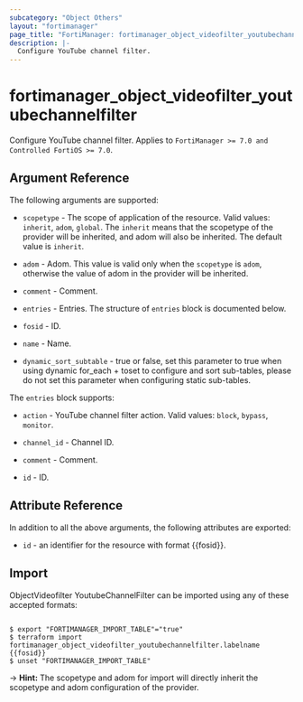 ```yaml
---
subcategory: "Object Others"
layout: "fortimanager"
page_title: "FortiManager: fortimanager_object_videofilter_youtubechannelfilter"
description: |-
  Configure YouTube channel filter.
---
```


# fortimanager_object_videofilter_youtubechannelfilter
Configure YouTube channel filter. Applies to `FortiManager >= 7.0 and Controlled FortiOS >= 7.0`.

## Argument Reference


The following arguments are supported:

* `scopetype` - The scope of application of the resource. Valid values: `inherit`, `adom`, `global`. The `inherit` means that the scopetype of the provider will be inherited, and adom will also be inherited. The default value is `inherit`.
* `adom` - Adom. This value is valid only when the `scopetype` is `adom`, otherwise the value of adom in the provider will be inherited.

* `comment` - Comment.
* `entries` - Entries. The structure of `entries` block is documented below.
* `fosid` - ID.
* `name` - Name.
* `dynamic_sort_subtable` - true or false, set this parameter to true when using dynamic for_each + toset to configure and sort sub-tables, please do not set this parameter when configuring static sub-tables.

The `entries` block supports:

* `action` - YouTube channel filter action. Valid values: `block`, `bypass`, `monitor`.

* `channel_id` - Channel ID.
* `comment` - Comment.
* `id` - ID.


## Attribute Reference

In addition to all the above arguments, the following attributes are exported:
* `id` - an identifier for the resource with format {{fosid}}.

## Import

ObjectVideofilter YoutubeChannelFilter can be imported using any of these accepted formats:
```

$ export "FORTIMANAGER_IMPORT_TABLE"="true"
$ terraform import fortimanager_object_videofilter_youtubechannelfilter.labelname {{fosid}}
$ unset "FORTIMANAGER_IMPORT_TABLE"
```
-> **Hint:** The scopetype and adom for import will directly inherit the scopetype and adom configuration of the provider.
